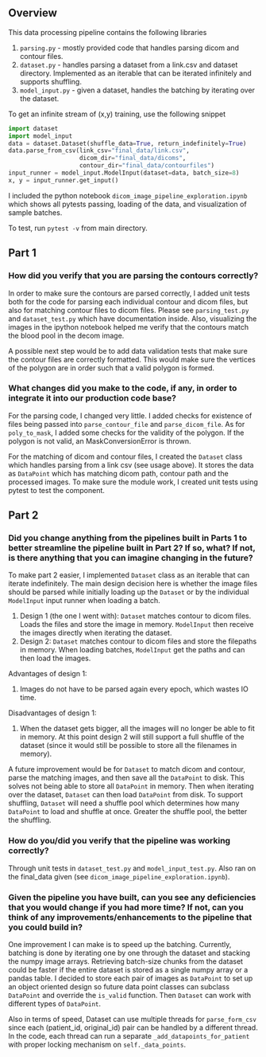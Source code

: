 ## Overview ##
This data processing pipeline contains the following libraries

1. `parsing.py` - mostly provided code that handles parsing dicom and contour files.
1. `dataset.py` - handles parsing a dataset from a link.csv and dataset directory. Implemented as an iterable that can be iterated infinitely and supports shuffling.
1. `model_input.py` - given a dataset, handles the batching by iterating over the dataset.

To get an infinite stream of (x,y) training, use the following snippet

```python
import dataset
import model_input
data = dataset.Dataset(shuffle_data=True, return_indefinitely=True)
data.parse_from_csv(link_csv="final_data/link.csv", 
                    dicom_dir="final_data/dicoms", 
                    contour_dir="final_data/contourfiles")
input_runner = model_input.ModelInput(dataset=data, batch_size=8)
x, y = input_runner.get_input()
```

I included the python notebook `dicom_image_pipeline_exploration.ipynb` which shows all pytests passing, loading of the data, and visualization of sample batches.

To test, run `pytest -v` from main directory.


## Part 1 ##
### How did you verify that you are parsing the contours correctly? ###
In order to make sure the contours are parsed correctly, I added unit tests both for the code for parsing each individual contour and dicom files, but also for matching contour files to dicom files. Please see `parsing_test.py` and `dataset_test.py` which have documentation inside. Also, visualizing the images in the ipython notebook helped me verify that the contours match the blood pool in the decom image. 

A possible next step would be to add data validation tests that make sure the contour files are correctly formatted. This would make sure the vertices of the polygon are in order such that a valid polygon is formed.

### What changes did you make to the code, if any, in order to integrate it into our production code base? ###
For the parsing code, I changed very little. I added checks for existence of files being passed into `parse_contour_file` and `parse_dicom_file`. As for `poly_to_mask`, I added some checks for the validity of the polygon. If the polygon is not valid, an MaskConversionError is thrown.

For the matching of dicom and contour files, I created the `Dataset` class which handles parsing from a link csv (see usage above). It stores the data as `DataPoint` which has matching dicom path, contour path and the processed images. To make sure the module work, I created unit tests using pytest to test the component.

## Part 2 ##
### Did you change anything from the pipelines built in Parts 1 to better streamline the pipeline built in Part 2? If so, what? If not, is there anything that you can imagine changing in the future? ###
To make part 2 easier, I implemented `Dataset` class as an iterable that can iterate indefinitely. The main design decision here is whether the image files should be parsed while initially loading up the `Dataset` or by the individual `ModelInput` input runner when loading a batch. 

1. Design 1 (the one I went with): `Dataset` matches contour to dicom files. Loads the files and store the image in memory. `ModelInput` then receive the images directly when iterating the dataset.
1. Design 2: `Dataset` matches contour to dicom files and store the filepaths in memory. When loading batches, `ModelInput` get the paths and can then load the images.

Advantages of design 1:
1. Images do not have to be parsed again every epoch, which wastes IO time. 

Disadvantages of design 1:
1. When the dataset gets bigger, all the images will no longer be able to fit in memory. At this point design 2 will still support a full shuffle of the dataset (since it would still be possible to store all the filenames in memory).

A future improvement would be for `Dataset` to match dicom and contour, parse the matching images, and then save all the `DataPoint` to disk. This solves not being able to store all `DataPoint` in memory. Then when iterating over the dataset, `Dataset` can then load `DataPoint` from disk. To support shuffling, `Dataset` will need a shuffle pool which determines how many `DataPoint` to load and shuffle at once. Greater the shuffle pool, the better the shuffling. 

### How do you/did you verify that the pipeline was working correctly? ###
Through unit tests in `dataset_test.py` and `model_input_test.py`. Also ran on the final_data given (see `dicom_image_pipeline_exploration.ipynb`).

### Given the pipeline you have built, can you see any deficiencies that you would change if you had more time? If not, can you think of any improvements/enhancements to the pipeline that you could build in? ###
One improvement I can make is to speed up the batching. Currently, batching is done by iterating one by one through the dataset and stacking the numpy image arrays. Retrieving batch-size chunks from the dataset could be faster if the entire dataset is stored as a single numpy array or a pandas table. I decided to store each pair of images as `DataPoint` to set up an object oriented design so future data point classes can subclass `DataPoint` and override the `is_valid` function. Then `Dataset` can work with different types of `DataPoint`. 

Also in terms of speed, Dataset can use multiple threads for `parse_form_csv` since each (patient_id, original_id) pair can be handled by a different thread. In the code, each thread can run a separate `_add_datapoints_for_patient` with proper locking mechanism on `self._data_points`. 
